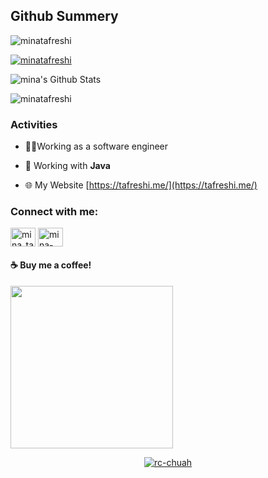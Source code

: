 
<!--  <img src="https://github-readme-stats.anuraghazra1.vercel.app/api/top-langs/?username=minatafreshi&hide=ruby,perl&hide_border=true" /> -->

## Github Summery
<p align="left"> <img src="https://komarev.com/ghpvc/?username=minatafreshi&label=Profile%20views&style=flat" alt="minatafreshi" /> </p>

<p align="left"> <a href="https://github.com/ryo-ma/github-profile-trophy"><img src="https://github-profile-trophy.vercel.app/?username=minatafreshi" alt="minatafreshi" /></a> </p>

<img alt="mina's Github Stats" src="https://github-readme-stats.vercel.app/api?username=minatafreshi&show_icons=true&include_all_commits=true&hide_border=true&theme=chartreuse-dark" />
<p><img align="center" src="https://github-readme-streak-stats.herokuapp.com/?user=minatafreshi&theme=chartreuse-dark" alt="minatafreshi" /></p>
</p>

### Activities 

- 🧑🏻Working as a software engineer

- 📖 Working with **Java**

- 🌐 My Website [https://tafreshi.me/](https://tafreshi.me/)

<h3 align="left">Connect with me:</h3>
<p align="left">
<a href="https://twitter.com/mina_tafreshi" target="blank"><img align="center" src="https://cdn.jsdelivr.net/npm/simple-icons@3.0.1/icons/twitter.svg" alt="mina_tafreshi" height="30" width="40" /></a>
<a href="https://www.linkedin.com/in/mina-tafreshi" target="blank"><img align="center" src="https://cdn.jsdelivr.net/npm/simple-icons@3.0.1/icons/linkedin.svg" alt="mina-tafreshi" height="30" width="40" /></a>
</p>

#### ☕ Buy me a coffee!

<a href="http://www.coffeete.ir/MinaTafreshi">
       <img src="http://www.coffeete.ir/images/buttons/lemonchiffon.png" style="width:260px;" />
</a>


<p align="center">
  <a href="https://github.com/minatafreshi"><img title="rc-chuah" src="https://github-readme-stats.vercel.app/api/top-langs/?username=minatafreshi&layout=compact&theme=dark"></a>
</p>

